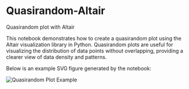 # Quasirandom-Altair
Quasirandom plot with Altair

This notebook demonstrates how to create a quasirandom plot using the Altair visualization library in Python. Quasirandom plots are useful for visualizing the distribution of data points without overlapping, providing a clearer view of data density and patterns.

Below is an example SVG figure generated by the notebook:

![Quasirandom Plot Example](iris_quasirandom_plot.svg)

